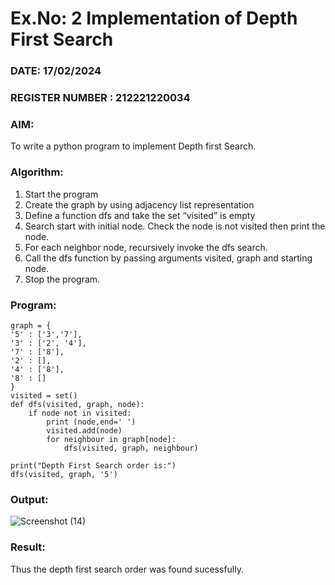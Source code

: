 # Ex.No: 2  Implementation of Depth First Search
### DATE: 17/02/2024                                                                            
### REGISTER NUMBER : 212221220034
### AIM: 
To write a python program to implement Depth first Search. 

### Algorithm:
1. Start the program
2. Create the graph by using adjacency list representation
3. Define a function dfs and take the set “visited” is empty 
4. Search start with initial node. Check the node is not visited then print the node.
5. For each neighbor node, recursively invoke the dfs search.
6. Call the dfs function by passing arguments visited, graph and starting node.
7. Stop the program.

### Program:
```
graph = {
'5' : ['3','7'],
'3' : ['2', '4'],
'7' : ['8'],
'2' : [],
'4' : ['8'],
'8' : []
}
visited = set()
def dfs(visited, graph, node):
    if node not in visited:
        print (node,end=' ')
        visited.add(node)
        for neighbour in graph[node]:
            dfs(visited, graph, neighbour)
            
print("Depth First Search order is:")
dfs(visited, graph, '5')
```


### Output:
![Screenshot (14)](https://github.com/Naadira/AI_Lab_2023-24/assets/128135126/cff873c7-bfe6-46cb-996a-b3c54c011458)
### Result:
Thus the depth first search order was found sucessfully.
